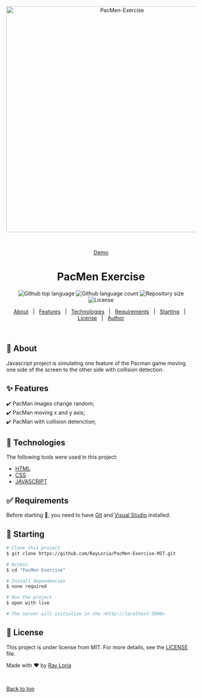 <div align="center" id="top"> 
  <img src="https://2.bp.blogspot.com/-6gPN40O4nXM/W_V5lfJbsTI/AAAAAAAAAJo/xjQiCJPGcNUUeA3shlfwRFxD8G1mPfSVACLcBGAs/s320/GIF%2B2.1.gif" width="600px" alt="PacMen-Exercise" />
 
&#xa0;

<a href="https://rayportfolio.netlify.app">Demo</a>

</div>

<h1 align="center">PacMen Exercise</h1>

<p align="center">
  <img alt="Github top language" src="https://img.shields.io/github/languages/top/RayLoria/PacMen-Exercise?color=56BEB8">

  <img alt="Github language count" src="https://img.shields.io/github/languages/count/RayLoria/PacMen-Exercise?color=56BEB8">

  <img alt="Repository size" src="https://img.shields.io/github/repo-size/RayLoria/PacMen-Exercise?color=56BEB8">

  <img alt="License" src="https://img.shields.io/github/license/RayLoria/PacMen-Exercise?color=56BEB8">
</p>

<!-- Status -->

<!-- <h4 align="center">
	🚧  Ray PortFolio 🚀 Under construction...  🚧
</h4>

<hr> -->

<p align="center">
  <a href="#dart-about">About</a> &#xa0; | &#xa0; 
  <a href="#sparkles-features">Features</a> &#xa0; | &#xa0;
  <a href="#rocket-technologies">Technologies</a> &#xa0; | &#xa0;
  <a href="#white_check_mark-requirements">Requirements</a> &#xa0; | &#xa0;
  <a href="#checkered_flag-starting">Starting</a> &#xa0; | &#xa0;
  <a href="#memo-license">License</a> &#xa0; | &#xa0;
  <a href="https://github.com/{{YOUR_GITHUB_USERNAME}}" target="_blank">Author</a>
</p>

<br>

## :dart: About

Javascript project is simulating one feature of the Pacman game moving one side of the screen to the other side with collision detection.

## :sparkles: Features

:heavy_check_mark: PacMan images change random;\
:heavy_check_mark: PacMan moving x and y axis;\
:heavy_check_mark: PacMan with collision detenction;

## :rocket: Technologies

The following tools were used in this project:

- [HTML](https://www.w3schools.com/html/)
- [CSS](https://www.w3schools.com/css/)
- [JAVASCRIPT](https://www.w3schools.com/js/)

## :white_check_mark: Requirements

Before starting :checkered_flag:, you need to have [Git](https://git-scm.com) and [Visual Studio](https://code.visualstudio.com/) installed.

## :checkered_flag: Starting

```bash
# Clone this project
$ git clone https://github.com/RayLoria/PacMen-Exercise-MIT.git

# Access
$ cd "PacMen Exercise"

# Install dependencies
$ none required

# Run the project
$ open with live

# The server will initialize in the <http://localhost:3000>
```

## :memo: License

This project is under license from MIT. For more details, see the [LICENSE](LICENSE.md) file.

Made with :heart: by <a href="https://github.com/RayLoria/PacMen-Exercise-MIT.git" target="_blank">Ray Loria</a>

&#xa0;

<a href="#top">Back to top</a>
